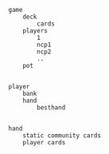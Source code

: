


    game
        deck
            cards
        players
            1
            ncp1
            ncp2
            ..
        pot


    player
        bank
        hand
            besthand


    hand
        static community cards
        player cards
